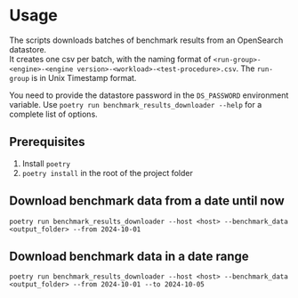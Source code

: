 # Usage

The scripts downloads batches of benchmark results from an OpenSearch datastore.  
It creates one csv per batch, with the naming format of `<run-group>-<engine>-<engine version>-<workload>-<test-procedure>.csv`.
The `run-group` is in Unix Timestamp format.

You need to provide the datastore password in the `DS_PASSWORD` environment variable.
Use `poetry run benchmark_results_downloader --help` for a complete list of options.

## Prerequisites

1. Install `poetry`
2. `poetry install` in the root of the project folder

## Download benchmark data from a date until now

`poetry run benchmark_results_downloader --host <host> --benchmark_data <output_folder> --from 2024-10-01`

## Download benchmark data in a date range

`poetry run benchmark_results_downloader --host <host> --benchmark_data <output_folder> --from 2024-10-01 --to 2024-10-05`
